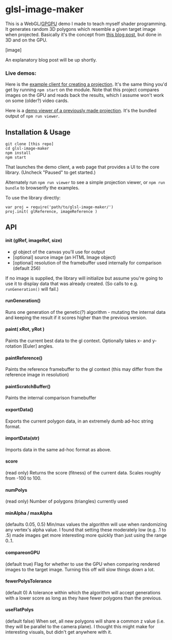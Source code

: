 glsl-image-maker
================

This is a WebGL/[GPGPU](http://en.wikipedia.org/wiki/General-purpose_computing_on_graphics_processing_units) demo I made to teach myself shader programming. It generates random 3D polygons which resemble a given target image when projected. Basically it's the concept from [this blog post](http://rogeralsing.com/2008/12/07/genetic-programming-evolution-of-mona-lisa/), but done in 3D and on the GPU.

[image]

An explanatory blog post will be up shortly.

### Live demos:

Here is the [example client for creating a projection](http://andyhall.github.io/glsl-image-maker/). It's the same thing you'd get by running `npm start` on the module. Note that this project compares images on the GPU and reads back the results, which I assume won't work on some (older?) video cards.

Here is a [demo viewer of a previously made projection](http://andyhall.github.io/glsl-image-maker/viewer.html). It's the bundled output of `npm run viewer`.

## Installation & Usage

    git clone [this repo]
    cd glsl-image-maker
    npm install
    npm start

That launches the demo client, a web page that provides a UI to the core library. (Uncheck "Paused" to get started.)

Alternately run `npm run viewer` to see a simple projection viewer, or `npm run bundle` to browserify the examples.

To use the library directly:

    var proj = require('path/to/glsl-image-maker/')
    proj.init( glReference, imageReference )

## API

#### init (glRef, imageRef, size)

 * gl object of the canvas you'll use for output
 * [optional] source image (an HTML Image object)
 * [optional] resolution of the framebuffer used internally for comparison (default 256)

If no image is supplied, the library will initialize but assume you're going to use it to display data that was already created. (So calls to e.g. `runGeneration()` will fail.)

#### runGeneration()

Runs one generation of the genetic(?) algorithm - mutating the internal data and keeping the result if it scores higher than the previous version.

#### paint( xRot, yRot )

Paints the current best data to the gl context. Optionally takes x- and y-rotation [Euler] angles.

#### paintReference()

Paints the reference framebuffer to the gl context (this may differ from the reference image in resolution)

#### paintScratchBuffer()

Paints the internal comparison framebuffer

#### exportData()

Exports the current polygon data, in an extremely dumb ad-hoc string format.

#### importData(str)

Imports data in the same ad-hoc format as above.

#### score 

(read only) Returns the score (fitness) of the current data. Scales roughly from -100 to 100.

#### numPolys 

(read only) Number of polygons (triangles) currently used

#### minAlpha / maxAlpha

(defaults 0.05, 0.5) Min/max values the algorithm will use when randomizing any vertex's alpha value. I found that setting these moderately low (e.g. .1 to .5) made images get more interesting more quickly than just using the range 0..1.

#### compareonGPU

(default true) Flag for whether to use the GPU when comparing rendered images to the target image. Turning this off will slow things down a lot.

#### fewerPolysTolerance

(default 0) A tolerance within which the algorithm will accept generations with a lower score as long as they have fewer polygons than the previous. 

#### useFlatPolys

(default false) When set, all new polygons will share a common z value (i.e. they will be parallel to the camera plane). I thought this might make for interesting visuals, but didn't get anywhere with it.


